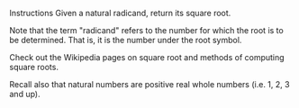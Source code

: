 Instructions
Given a natural radicand, return its square root.

Note that the term "radicand" refers to the number for which the root is to be determined. That is, it is the number under the root symbol.

Check out the Wikipedia pages on square root and methods of computing square roots.

Recall also that natural numbers are positive real whole numbers (i.e. 1, 2, 3 and up).